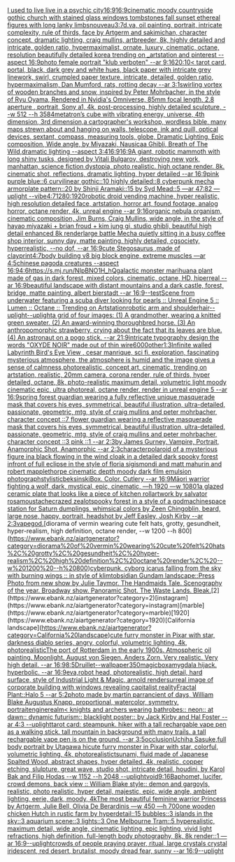 [I used to live live in a psychic city](https://www.ebank.nz/aiartgenerator?category=I%20used%20to%20live%20live%20in%20a%20psychic%20city)[](https://www.ebank.nz/aiartgenerator?category=)[16:9](https://www.ebank.nz/aiartgenerator?category=16%3A9)[16:9](https://www.ebank.nz/aiartgenerator?category=16%3A9)[cinematic moody countryside gothic church with stained glass windows tombstones fall sunset ethereal figures with long lanky limbs](https://www.ebank.nz/aiartgenerator?category=cinematic%20moody%20countryside%20gothic%20church%20with%20stained%20glass%20windows%20tombstones%20fall%20sunset%20ethereal%20figures%20with%20long%20lanky%20limbs)[nouveau](https://www.ebank.nz/aiartgenerator?category=nouveau)[3:7](https://www.ebank.nz/aiartgenerator?category=3%3A7)[d.va, oil painting, portrait, intricate complexity, rule of thirds, face by Artgerm and sakimichan, character concept, dramatic lighting, craig mullins, artbreeder, 8k, highly detailed and intricate, golden ratio, hypermaximalist, ornate, luxury, cinematic, octane, resolution beautifully detailed korea trending on _artstation and pinterest --aspect 16:9](https://www.ebank.nz/aiartgenerator?category=d.va%2C%20oil%20painting%2C%20portrait%2C%20intricate%20complexity%2C%20rule%20of%20thirds%2C%20face%20by%20Artgerm%20and%20sakimichan%2C%20character%20concept%2C%20dramatic%20lighting%2C%20craig%20mullins%2C%20artbreeder%2C%208k%2C%20highly%20detailed%20and%20intricate%2C%20golden%20ratio%2C%20hypermaximalist%2C%20ornate%2C%20luxury%2C%20cinematic%2C%20octane%2C%20resolution%20beautifully%20detailed%20korea%20trending%20on%20_artstation%20and%20pinterest%20--aspect%2016%3A9)[photo female portrait "klub verboten" --ar 9:16](https://www.ebank.nz/aiartgenerator?category=photo%20female%20portrait%20%22klub%20verboten%22%20--ar%209%3A16)[20:10](https://www.ebank.nz/aiartgenerator?category=20%3A10)[< tarot card, portal, black, dark grey and white hues, black paper with intricate grey linework, swirl, crumpled paper texture, intricate, detailed, golden ratio, hypermaximalism, Dan Mumford, rats, rotting decay --ar 3:1](https://www.ebank.nz/aiartgenerator?category=%3C%20tarot%20card%2C%20portal%2C%20black%2C%20dark%20grey%20and%20white%20hues%2C%20black%20paper%20with%20intricate%20grey%20linework%2C%20swirl%2C%20crumpled%20paper%20texture%2C%20intricate%2C%20detailed%2C%20golden%20ratio%2C%20hypermaximalism%2C%20Dan%20Mumford%2C%20rats%2C%20rotting%20decay%20--ar%203%3A1)[swirling vortex of wooden branches and snow, inspired by Peter Mohrbacher, in the style of Ryu Oyama, Rendered in Nvidia's Omniverse, 85mm focal length, 2.8 aperture , portrait, Sony a1, 4k, post-processing, highly detailed sculpture, --w 512 --h 3584](https://www.ebank.nz/aiartgenerator?category=swirling%20vortex%20of%20wooden%20branches%20and%20snow%2C%20inspired%20by%20Peter%20Mohrbacher%2C%20in%20the%20style%20of%20Ryu%20Oyama%2C%20Rendered%20in%20Nvidia%27s%20Omniverse%2C%2085mm%20focal%20length%2C%202.8%20aperture%20%2C%20portrait%2C%20Sony%20a1%2C%204k%2C%20post-processing%2C%20highly%20detailed%20sculpture%2C%20--w%20512%20--h%203584)[metatron’s cube with vibrating energy, universe, 4th dimension, 3rd dimension,](https://www.ebank.nz/aiartgenerator?category=metatron%E2%80%99s%20cube%20with%20vibrating%20energy%2C%20universe%2C%204th%20dimension%2C%203rd%20dimension%2C)[a cartographer's workshop, wordless bible, many maps strewn about and hanging on walls, telescope, ink and quill, optical devices, sextant, compass, measuring tools, globe, Dramatic Lighting, Epic composition, Wide angle, by Miyazaki, Nausicaa Ghibli, Breath of The Wild,dramatic lighting --aspect 3:4](https://www.ebank.nz/aiartgenerator?category=a%20cartographer%27s%20workshop%2C%20wordless%20bible%2C%20many%20maps%20strewn%20about%20and%20hanging%20on%20walls%2C%20telescope%2C%20ink%20and%20quill%2C%20optical%20devices%2C%20sextant%2C%20compass%2C%20measuring%20tools%2C%20globe%2C%20Dramatic%20Lighting%2C%20Epic%20composition%2C%20Wide%20angle%2C%20by%20Miyazaki%2C%20Nausicaa%20Ghibli%2C%20Breath%20of%20The%20Wild%2Cdramatic%20lighting%20--aspect%203%3A4)[16:9](https://www.ebank.nz/aiartgenerator?category=16%3A9)[16:9](https://www.ebank.nz/aiartgenerator?category=16%3A9)[A giant, robotic mammoth with long shiny tusks, designed by Vitali Bulgarov, destroying new york, manhattan, science fiction dystopia, photo realistic. high octane render. 8k. cinematic shot, reflections, dramatic lighting, hyper detailed --ar 16:9](https://www.ebank.nz/aiartgenerator?category=A%20giant%2C%20robotic%20mammoth%20with%20long%20shiny%20tusks%2C%20designed%20by%20Vitali%20Bulgarov%2C%20destroying%20new%20york%2C%20manhattan%2C%20science%20fiction%20dystopia%2C%20photo%20realistic.%20high%20octane%20render.%208k.%20cinematic%20shot%2C%20reflections%2C%20dramatic%20lighting%2C%20hyper%20detailed%20--ar%2016%3A9)[pink purple blue::6 curvilinear gothic::10 highly detailed::8 cyberpunk mecha armorplate pattern::20 by Shinji Aramaki::15 by Syd Mead::5 —ar 47:82 —uplight --vibe](https://www.ebank.nz/aiartgenerator?category=pink%20purple%20blue%3A%3A6%20curvilinear%20gothic%3A%3A10%20highly%20detailed%3A%3A8%20cyberpunk%20mecha%20armorplate%20pattern%3A%3A20%20by%20Shinji%20Aramaki%3A%3A15%20by%20Syd%20Mead%3A%3A5%20%E2%80%94ar%2047%3A82%20%E2%80%94uplight%20--vibe)[4:7](https://www.ebank.nz/aiartgenerator?category=4%3A7)[1280:1920](https://www.ebank.nz/aiartgenerator?category=1280%3A1920)[robotic droid vending machine, hyper realistic, high resolution detailed face, artstation, horror art, found footage, analog horror, octane render, 4k, unreal engine --ar 9:16](https://www.ebank.nz/aiartgenerator?category=robotic%20droid%20vending%20machine%2C%20hyper%20realistic%2C%20high%20resolution%20detailed%20face%2C%20artstation%2C%20horror%20art%2C%20found%20footage%2C%20analog%20horror%2C%20octane%20render%2C%204k%2C%20unreal%20engine%20--ar%209%3A16)[organic nebula organism, cinematic composition, Jim Burns, Craig Mullins, wide angle, in the style of hayao miyazaki + brian froud + kim jung gi, studio ghibli, beautiful high detail enhanced 8k render](https://www.ebank.nz/aiartgenerator?category=organic%20nebula%20organism%2C%20cinematic%20composition%2C%20Jim%20Burns%2C%20Craig%20Mullins%2C%20wide%20angle%2C%20in%20the%20style%20of%20hayao%20miyazaki%20%2B%20brian%20froud%20%2B%20kim%20jung%20gi%2C%20studio%20ghibli%2C%20beautiful%20high%20detail%20enhanced%208k%20render)[large battle Mecha quietly sitting in a busy coffee shop interior, sunny day, matte painting, highly detailed, cgsociety, hyperrealistic, --no dof, --ar 16:9](https://www.ebank.nz/aiartgenerator?category=large%20battle%20Mecha%20quietly%20sitting%20in%20a%20busy%20coffee%20shop%20interior%2C%20sunny%20day%2C%20matte%20painting%2C%20highly%20detailed%2C%20cgsociety%2C%20hyperrealistic%2C%20--no%20dof%2C%20--ar%2016%3A9)[cute Stegosaurus ,made of clay](https://www.ebank.nz/aiartgenerator?category=cute%20Stegosaurus%20%2Cmade%20of%20clay)[print](https://www.ebank.nz/aiartgenerator?category=print)[4:7](https://www.ebank.nz/aiartgenerator?category=4%3A7)[body building v8 big block engine, extreme muscles —ar 4:5](https://www.ebank.nz/aiartgenerator?category=body%20building%20v8%20big%20block%20engine%2C%20extreme%20muscles%20%E2%80%94ar%204%3A5)[chinese pagoda creatures --aspect 16:9](https://www.ebank.nz/aiartgenerator?category=chinese%20pagoda%20creatures%20--aspect%2016%3A9)[4:6](https://www.ebank.nz/aiartgenerator?category=4%3A6)[<https://s.mj.run/NIpBNO1H_hQ>](https://www.ebank.nz/aiartgenerator?category=%3Chttps%3A//s.mj.run/NIpBNO1H_hQ%3E)[galactic monster marihuana plant made of gas in dark forest, mixed colors, cinematic, octane, HD, hiperreal --ar 16:9](https://www.ebank.nz/aiartgenerator?category=galactic%20monster%20marihuana%20plant%20made%20of%20gas%20in%20dark%20forest%2C%20mixed%20colors%2C%20cinematic%2C%20octane%2C%20HD%2C%20hiperreal%20--ar%2016%3A9)[beautiful landscape with distant mountains and a dark castle, forest, bridge, matte painting, albert bierstadt --ar 16:9](https://www.ebank.nz/aiartgenerator?category=beautiful%20landscape%20with%20distant%20mountains%20and%20a%20dark%20castle%2C%20forest%2C%20bridge%2C%20matte%20painting%2C%20albert%20bierstadt%20--ar%2016%3A9)[--test](https://www.ebank.nz/aiartgenerator?category=--test)[Scene from underwater featuring a scuba diver looking for pearls :: Unreal Engine 5 :: Lumen :: Octane :: Trending on Artstation](https://www.ebank.nz/aiartgenerator?category=Scene%20from%20underwater%20featuring%20a%20scuba%20diver%20looking%20for%20pearls%20%3A%3A%20Unreal%20Engine%205%20%3A%3A%20Lumen%20%3A%3A%20Octane%20%3A%3A%20Trending%20on%20Artstation)[robotic arm and shoulder](https://www.ebank.nz/aiartgenerator?category=robotic%20arm%20and%20shoulder)[hair](https://www.ebank.nz/aiartgenerator?category=hair)[--uplight](https://www.ebank.nz/aiartgenerator?category=--uplight)[--uplight](https://www.ebank.nz/aiartgenerator?category=--uplight)[a grid of four images: (1) A grandmother, wearing a knitted green sweater.   (2) An award-winning thoroughbred horse.   (3) An anthropomorphic strawberry, crying about the fact that its leaves are blue.   (4) An astronaut on a pogo stick. --ar 21:9](https://www.ebank.nz/aiartgenerator?category=a%20grid%20of%20four%20images%3A%20%281%29%20A%20grandmother%2C%20wearing%20a%20knitted%20green%20sweater.%20%20%20%282%29%20An%20award-winning%20thoroughbred%20horse.%20%20%20%283%29%20An%20anthropomorphic%20strawberry%2C%20crying%20about%20the%20fact%20that%20its%20leaves%20are%20blue.%20%20%20%284%29%20An%20astronaut%20on%20a%20pogo%20stick.%20--ar%2021%3A9)[intricate typography design the words "OXYDE NOIR" made out of thin wire](https://www.ebank.nz/aiartgenerator?category=intricate%20typography%20design%20the%20words%20%22OXYDE%20NOIR%22%20made%20out%20of%20thin%20wire)[6000](https://www.ebank.nz/aiartgenerator?category=6000)[other](https://www.ebank.nz/aiartgenerator?category=other)[1:3](https://www.ebank.nz/aiartgenerator?category=1%3A3)[Infinite walled Labyrinth Bird's Eye View , cesar manrique, sci fi, exploration, fascinating mysterious atmosphere, the atmosphere is humid and the image gives a sense of calmness,photorealistic, concept art, cinematic, trending on artstation, realistic, 20mm camera, corona render, rule of thirds, hyper detailed, octane, 8k, photo-realistic maximum detail, volumetric light moody cinematic epic, ultra photoreal, octane render, render in unreal engine 5 --ar 16:9](https://www.ebank.nz/aiartgenerator?category=Infinite%20walled%20Labyrinth%20Bird%27s%20Eye%20View%20%2C%20cesar%20manrique%2C%20sci%20fi%2C%20exploration%2C%20fascinating%20mysterious%20atmosphere%2C%20the%20atmosphere%20is%20humid%20and%20the%20image%20gives%20a%20sense%20of%20calmness%2Cphotorealistic%2C%20concept%20art%2C%20cinematic%2C%20trending%20on%20artstation%2C%20realistic%2C%2020mm%20camera%2C%20corona%20render%2C%20rule%20of%20thirds%2C%20hyper%20detailed%2C%20octane%2C%208k%2C%20photo-realistic%20maximum%20detail%2C%20volumetric%20light%20moody%20cinematic%20epic%2C%20ultra%20photoreal%2C%20octane%20render%2C%20render%20in%20unreal%20engine%205%20--ar%2016%3A9)[spring forest guardian wearing a fully reflective unique masquerade mask that covers his eyes, symmetrical, beautiful illustration, ultra-detailed, passionate, geometric, mtg, style of craig mullins and peter mohrbacher, character concept ::7 flower guardian wearing a reflective masquerade mask that covers his eyes, symmetrical, beautiful illustration, ultra-detailed, passionate, geometric, mtg, style of craig mullins and peter mohrbacher, character concept ::3 pink ::1 --ar 2:3](https://www.ebank.nz/aiartgenerator?category=spring%20forest%20guardian%20wearing%20a%20fully%20reflective%20unique%20masquerade%20mask%20that%20covers%20his%20eyes%2C%20symmetrical%2C%20beautiful%20illustration%2C%20ultra-detailed%2C%20passionate%2C%20geometric%2C%20mtg%2C%20style%20of%20craig%20mullins%20and%20peter%20mohrbacher%2C%20character%20concept%20%3A%3A7%20flower%20guardian%20wearing%20a%20reflective%20masquerade%20mask%20that%20covers%20his%20eyes%2C%20symmetrical%2C%20beautiful%20illustration%2C%20ultra-detailed%2C%20passionate%2C%20geometric%2C%20mtg%2C%20style%20of%20craig%20mullins%20and%20peter%20mohrbacher%2C%20character%20concept%20%3A%3A3%20pink%20%3A%3A1%20--ar%202%3A3)[by James Gurney, Vampire, Portrait, Anamorphic Shot, Anamorphic --ar 2:3](https://www.ebank.nz/aiartgenerator?category=by%20James%20Gurney%2C%20Vampire%2C%20Portrait%2C%20Anamorphic%20Shot%2C%20Anamorphic%20--ar%202%3A3)[character](https://www.ebank.nz/aiartgenerator?category=character)[polaroid of a mysterious figure ina black flowing in the wind cloak in a detailed dark spooky forest infront of full eclipse in the style of floria sigismondi and matt mahurin and robert mapplethorpe cinematic depth moody dark film emulsion photograph](https://www.ebank.nz/aiartgenerator?category=polaroid%20of%20a%20mysterious%20figure%20ina%20black%20flowing%20in%20the%20wind%20cloak%20in%20a%20detailed%20dark%20spooky%20forest%20infront%20of%20full%20eclipse%20in%20the%20style%20of%20floria%20sigismondi%20and%20matt%20mahurin%20and%20robert%20mapplethorpe%20cinematic%20depth%20moody%20dark%20film%20emulsion%20photograph)[stylistic](https://www.ebank.nz/aiartgenerator?category=stylistic)[beksinski](https://www.ebank.nz/aiartgenerator?category=beksinski)[Box. Color. Cutlery --ar 16:9](https://www.ebank.nz/aiartgenerator?category=Box.%20Color.%20Cutlery%20--ar%2016%3A9)[Māori warrior fighting a wolf, dark, mystical, epic, cinematic, —h 1920 —w 1080](https://www.ebank.nz/aiartgenerator?category=M%C4%81ori%20warrior%20fighting%20a%20wolf%2C%20dark%2C%20mystical%2C%20epic%2C%20cinematic%2C%20%E2%80%94h%201920%20%E2%80%94w%201080)[1](https://www.ebank.nz/aiartgenerator?category=1)[a glazed ceramic plate that looks like a piece of kitchen roll](https://www.ebank.nz/aiartgenerator?category=a%20glazed%20ceramic%20plate%20that%20looks%20like%20a%20piece%20of%20kitchen%20roll)[artwork by salvator rosa](https://www.ebank.nz/aiartgenerator?category=artwork%20by%20salvator%20rosa)[moustache](https://www.ebank.nz/aiartgenerator?category=moustache)[crazed zealot](https://www.ebank.nz/aiartgenerator?category=crazed%20zealot)[spooky forest in a style of a godmachine](https://www.ebank.nz/aiartgenerator?category=spooky%20forest%20in%20a%20style%20of%20a%20godmachine)[space station  for Saturn dumplings, whimsical colors by Zeen Chin](https://www.ebank.nz/aiartgenerator?category=space%20station%20%20for%20Saturn%20dumplings%2C%20whimsical%20colors%20by%20Zeen%20Chin)[goblin, beard, large nose, happy, portrait, headshot by Jeff Easley, Josh Kirby --ar 2:3](https://www.ebank.nz/aiartgenerator?category=goblin%2C%20beard%2C%20large%20nose%2C%20happy%2C%20portrait%2C%20headshot%20by%20Jeff%20Easley%2C%20Josh%20Kirby%20--ar%202%3A3)[vapegod.](https://www.ebank.nz/aiartgenerator?category=vapegod.)[diorama of vermin wearing cute felt hats, grotty, gesundheit, hyper-realism, high definition, octane render, --w 1200 --h 800](https://www.ebank.nz/aiartgenerator?category=diorama%20of%20vermin%20wearing%20cute%20felt%20hats%2C%20grotty%2C%20gesundheit%2C%20hyper-realism%2C%20high%20definition%2C%20octane%20render%2C%20--w%201200%20--h%20800)[cyberpunk, cyborg icarus falling from the sky with burning wings :: in style of klimt](https://www.ebank.nz/aiartgenerator?category=cyberpunk%2C%20cyborg%20icarus%20falling%20from%20the%20sky%20with%20burning%20wings%20%3A%3A%20in%20style%20of%20klimt)[obsidian Gundam landscape::](https://www.ebank.nz/aiartgenerator?category=obsidian%20Gundam%20landscape%3A%3A)[Press Photo from new show by Julie Taymor. The Handmaids Tale. Scenography of the year. Broadway show. Panoramic Shot. The Waste Lands. Bleak.](https://www.ebank.nz/aiartgenerator?category=Press%20Photo%20from%20new%20show%20by%20Julie%20Taymor.%20The%20Handmaids%20Tale.%20Scenography%20of%20the%20year.%20Broadway%20show.%20Panoramic%20Shot.%20The%20Waste%20Lands.%20Bleak.)[2](https://www.ebank.nz/aiartgenerator?category=2)[instagram](https://www.ebank.nz/aiartgenerator?category=instagram)[marble](https://www.ebank.nz/aiartgenerator?category=marble)[1920](https://www.ebank.nz/aiartgenerator?category=1920)[California landscape](https://www.ebank.nz/aiartgenerator?category=California%20landscape)[cute furry monster in Pixar with star, darkness diablo series, angry, colorful, volumetric lighting, 4k, photorealistic](https://www.ebank.nz/aiartgenerator?category=cute%20furry%20monster%20in%20Pixar%20with%20star%2C%20darkness%20diablo%20series%2C%20angry%2C%20colorful%2C%20volumetric%20lighting%2C%204k%2C%20photorealistic)[The port of Rotterdam in the early 1900s. Atmospheric oil painting. Moonlight. August von Siegen. Anders Zorn. Very realistic. Very high detail. --ar 16:9](https://www.ebank.nz/aiartgenerator?category=The%20port%20of%20Rotterdam%20in%20the%20early%201900s.%20Atmospheric%20oil%20painting.%20Moonlight.%20August%20von%20Siegen.%20Anders%20Zorn.%20Very%20realistic.%20Very%20high%20detail.%20--ar%2016%3A9)[8:5](https://www.ebank.nz/aiartgenerator?category=8%3A5)[Druillet](https://www.ebank.nz/aiartgenerator?category=Druillet)[--wallpaper](https://www.ebank.nz/aiartgenerator?category=--wallpaper)[350](https://www.ebank.nz/aiartgenerator?category=350)[magic](https://www.ebank.nz/aiartgenerator?category=magic)[box](https://www.ebank.nz/aiartgenerator?category=box)[amygdala hijack.  hyperbolic.  --ar 16:9](https://www.ebank.nz/aiartgenerator?category=amygdala%20hijack.%20%20hyperbolic.%20%20--ar%2016%3A9)[eva,robot head, photorealistic, high detail, hard surface, style of Industrial Light & Magic, arnold render](https://www.ebank.nz/aiartgenerator?category=eva%2Crobot%20head%2C%20photorealistic%2C%20high%20detail%2C%20hard%20surface%2C%20style%20of%20Industrial%20Light%20%26%20Magic%2C%20arnold%20render)[surreal image of corporate building with windows revealing capitalist reality](https://www.ebank.nz/aiartgenerator?category=surreal%20image%20of%20corporate%20building%20with%20windows%20revealing%20capitalist%20reality)[Fractal Plant::Halo 5 --ar 5:2](https://www.ebank.nz/aiartgenerator?category=Fractal%20Plant%3A%3AHalo%205%20--ar%205%3A2)[photo made by martin parr](https://www.ebank.nz/aiartgenerator?category=photo%20made%20by%20martin%20parr)[ancient of days, William Blake Augustus Knapp, proportional, watercolor, symmetry, portrait](https://www.ebank.nz/aiartgenerator?category=ancient%20of%20days%2C%20William%20Blake%20Augustus%20Knapp%2C%20proportional%2C%20watercolor%2C%20symmetry%2C%20portrait)[engine](https://www.ebank.nz/aiartgenerator?category=engine)[realm](https://www.ebank.nz/aiartgenerator?category=realm)[< knights and archers wearing bathrobes:: neon:: at dawn:: dynamic futurism:: blacklight poster:: by Jack Kirby and Hal Foster --ar 4:3 --uplight](https://www.ebank.nz/aiartgenerator?category=%3C%20knights%20and%20archers%20wearing%20bathrobes%3A%3A%20neon%3A%3A%20at%20dawn%3A%3A%20dynamic%20futurism%3A%3A%20blacklight%20poster%3A%3A%20by%20Jack%20Kirby%20and%20Hal%20Foster%20--ar%204%3A3%20--uplight)[tarot card: steampunk. hiker with a tall rechargable vape pen as a walking stick. tall mountain in background with many trails. a tall rechargable vape pen is on the ground. --ar 3:5](https://www.ebank.nz/aiartgenerator?category=tarot%20card%3A%20steampunk.%20hiker%20with%20a%20tall%20rechargable%20vape%20pen%20as%20a%20walking%20stick.%20tall%20mountain%20in%20background%20with%20many%20trails.%20a%20tall%20rechargable%20vape%20pen%20is%20on%20the%20ground.%20--ar%203%3A5)[occlusion](https://www.ebank.nz/aiartgenerator?category=occlusion)[Uchiha Sasuke,full body portrait by Utagawa hi](https://www.ebank.nz/aiartgenerator?category=Uchiha%20Sasuke%2Cfull%20body%20portrait%20by%20Utagawa%20hi)[cute furry monster in Pixar with star, colorful, volumetric lighting, 4k, photorealistic](https://www.ebank.nz/aiartgenerator?category=cute%20furry%20monster%20in%20Pixar%20with%20star%2C%20colorful%2C%20volumetric%20lighting%2C%204k%2C%20photorealistic)[tsunami, fluid made of Japanese Spalted Wood, abstract shapes, hyper detailed, 4k, realistic, copper etching, slulpture, great wave, studio shot, intricate detail, houdini, by Karol Bak and Filip Hodas --w 1152 --h 2048 --uplight](https://www.ebank.nz/aiartgenerator?category=tsunami%2C%20fluid%20made%20of%20Japanese%20Spalted%20Wood%2C%20abstract%20shapes%2C%20hyper%20detailed%2C%204k%2C%20realistic%2C%20copper%20etching%2C%20slulpture%2C%20great%20wave%2C%20studio%20shot%2C%20intricate%20detail%2C%20houdini%2C%20by%20Karol%20Bak%20and%20Filip%20Hodas%20--w%201152%20--h%202048%20--uplight)[void](https://www.ebank.nz/aiartgenerator?category=void)[9:16](https://www.ebank.nz/aiartgenerator?category=9%3A16)[Baphomet, lucifer, crowd demons, back view :: William Blake style:: demon and gargoyls, realistic, photo realistic, hyper detail, majestic, epic, wide angle, ambient lighting, eerie, dark, moody, 4k](https://www.ebank.nz/aiartgenerator?category=Baphomet%2C%20lucifer%2C%20crowd%20demons%2C%20back%20view%20%3A%3A%20William%20Blake%20style%3A%3A%20demon%20and%20gargoyls%2C%20realistic%2C%20photo%20realistic%2C%20hyper%20detail%2C%20majestic%2C%20epic%2C%20wide%20angle%2C%20ambient%20lighting%2C%20eerie%2C%20dark%2C%20moody%2C%204k)[The most beautiful feminine warrior Princess by Artgerm, Julie Bell, Olivia De Berardinis —w 450 —h 700](https://www.ebank.nz/aiartgenerator?category=The%20most%20beautiful%20feminine%20warrior%20Princess%20by%20Artgerm%2C%20Julie%20Bell%2C%20Olivia%20De%20Berardinis%20%E2%80%94w%20450%20%E2%80%94h%20700)[one wooden chicken Hutch in rustic farm by hyperdetail::15 bubbles::3 islands in the sky::3 aquarium scene::3 lights::3 One Melbourne Tram::5 hyperealistic, maximum detail, wide angle, cinematic lighting, epic lighting, vivid light refractions, high definition, full-length body photography, 8k, 8k render::1 —ar 16:9](https://www.ebank.nz/aiartgenerator?category=one%20wooden%20chicken%20Hutch%20in%20rustic%20farm%20by%20hyperdetail%3A%3A15%20bubbles%3A%3A3%20islands%20in%20the%20sky%3A%3A3%20aquarium%20scene%3A%3A3%20lights%3A%3A3%20One%20Melbourne%20Tram%3A%3A5%20hyperealistic%2C%20maximum%20detail%2C%20wide%20angle%2C%20cinematic%20lighting%2C%20epic%20lighting%2C%20vivid%20light%20refractions%2C%20high%20definition%2C%20full-length%20body%20photography%2C%208k%2C%208k%20render%3A%3A1%20%E2%80%94ar%2016%3A9)[--uplight](https://www.ebank.nz/aiartgenerator?category=--uplight)[crowds of people praying prayer, ritual, large crystals crystal iridescent, red desert, brutalist, moody dread fear, sunny --ar 16:9](https://www.ebank.nz/aiartgenerator?category=crowds%20of%20people%20praying%20prayer%2C%20ritual%2C%20large%20crystals%20crystal%20iridescent%2C%20red%20desert%2C%20brutalist%2C%20moody%20dread%20fear%2C%20sunny%20--ar%2016%3A9)[--uplight](https://www.ebank.nz/aiartgenerator?category=--uplight)